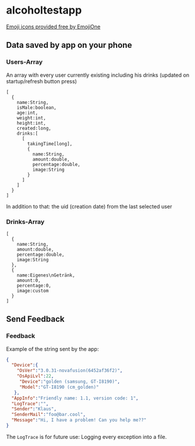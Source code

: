 # alcoholtestapp



[Emoji icons provided free by EmojiOne](http://emojione.com/)


## Data saved by app on your phone

### Users-Array

An array with every user currently existing including his drinks (updated on startup/refresh button press)

```
[
  {
    name:String,
    isMale:boolean,
    age:int,
    weight:int,
    height:int,
    created:long,
    drinks:[
      [
        takingTime[long],
        {
          name:String,
          amount:double,
          percentage:double,
          image:String
        }
      ]
    ]
  }
]
```

In addition to that: the uid (creation date) from the last selected user

### Drinks-Array

```
[
  {
    name:String,
    amount:double,
    percentage:double,
    image:String
  },
  {
    name:Eigenes\nGetränk,
    amount:0,
    percentage:0,
    image:custom
  }
]
```

## Send Feedback

### Feedback

Example of the string sent by the app:
```json
{
  "Device":{
    "OsVer":"3.0.31-novafusion(6452af36f2)",
    "OsApiLvl":22,
     "Device":"golden (samsung, GT-I8190)",
     "Model":"GT-I8190 (cm_golden)"
   },
  "AppInfo":"Friendly name: 1.1, version code: 1",
  "LogTrace":"",
  "Sender":"Klaus",
  "SenderMail":"foo@bar.cool",
  "Message":"Hi, I have a problem! Can you help me??"
}
```

The `LogTrace` is for future use: Logging every exception into a file.
